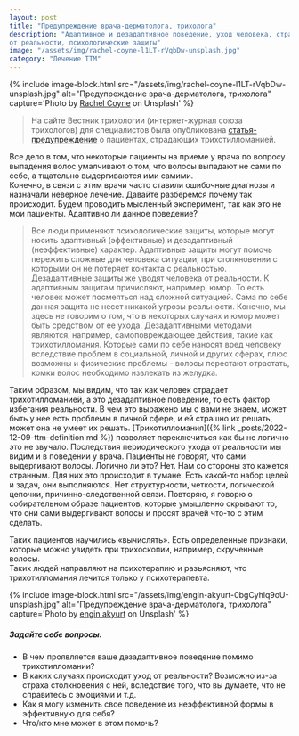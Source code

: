 ```yaml
---
layout: post
title: "Предупреждение врача-дерматолога, трихолога"
description: "Адаптивное и дезадаптивное поведение, уход человека, страдающего трихотилломанией, 
от реальности, психологические защиты"
image: "/assets/img/rachel-coyne-l1LT-rVqbDw-unsplash.jpg"
category: "Лечение ТТМ"
---
```


{% include image-block.html
src="/assets/img/rachel-coyne-l1LT-rVqbDw-unsplash.jpg"
alt="Предупреждение врача-дерматолога, трихолога"
capture='Photo by <a href="https://unsplash.com/@rachelcoyne" rel="nofollow">Rachel Coyne</a> on Unsplash'
%}

>На сайте Вестник трихологии (интернет-журнал союза трихологов) для специалистов была опубликована 
<a href="http://www.trichology.pro/articles/vracham-spetsialistam/trikhotillomaniya-u-vzroslogo-patsienta-klinicheskiy-sluchay.php" rel="nofollow">статья-предупреждение</a> 
о пациентах, страдающих трихотилломанией.  

Все дело в том, что некоторые пациенты на приеме у врача по вопросу выпадения волос умалчивают о том, что волосы выпадают 
не сами по себе, а тщательно выдергиваются ими самими.  
Конечно, в связи с этим врачи часто ставили ошибочные диагнозы и назначали неверное лечение.
Давайте разберемся почему так происходит.
Будем проводить мысленный эксперимент, так как это не мои пациенты.
Адаптивно ли данное поведение?  

>Все люди применяют психологические защиты, которые могут носить адаптивный (эффективные) и дезадаптивный 
(неэффективные) характер.
Адаптивные защиты могут помочь пережить сложные для человека ситуации, при столкновении с которыми 
он не потеряет контакта с реальностью.  
Дезадаптивные защиты же уводят человека от реальности.
К адаптивным защитам причисляют, например, юмор. То есть человек может посмеяться над сложной ситуацией. 
Сама по себе данная защита не несет никакой угрозы реальности. Конечно, мы здесь не говорим о том, 
что в некоторых случаях и юмор может быть средством от ее ухода.
Дезадаптивными методами являются, например, самоповреждающее действия, такие как трихотилломания. Которые сами 
по себе наносят вред человеку вследствие проблем в социальной, личной и других сферах, плюс возможны и физические 
проблемы - волосы перестают отрастать, комки волос необходимо извлекать из желудка.

Таким образом, мы видим, что так как человек страдает трихотилломанией, а это дезадаптивное поведение, 
то есть фактор избегания реальности.
В чем это выражено мы с вами не знаем, может быть у нее есть проблемы в личной сфере, и ей страшно их решать, 
может она не умеет их решать. [Трихотилломания]({% link _posts/2022-12-09-ttm-definition.md  %}) позволяет переключиться как бы не логично это не звучало.
Последствия периодического ухода от реальности мы видим и в поведении у врача. Пациенты не говорят, что сами выдергивают волосы.
Логично ли это? Нет. Нам со стороны это кажется странным. Для них это происходит в тумане. Есть какой-то 
набор целей и задач, они выполняются. Нет структурности, четкости, логической цепочки, причинно-следственной связи.
Повторяю, я говорю о собирательном образе пациентов, которые умышленно скрывают то, что они сами выдергивают 
волосы и просят врачей что-то с этим сделать.

Таких пациентов научились «вычислять». Есть определенные признаки, которые можно увидеть при трихоскопии, 
например, скрученные волосы.  
Таких людей направляют на психотерапию и разъясняют, что трихотилломания лечится только у психотерапевта.

{% include image-block.html
src="/assets/img/engin-akyurt-0bgCyhlq9oU-unsplash.jpg"
alt="Предупреждение врача-дерматолога, трихолога"
capture='Photo by <a href="https://unsplash.com/@enginakyurt" rel="nofollow">engin akyurt</a> on Unsplash'
%}


<div class="card mb-4 mt-3">
  <div class="card-header">
    <h5 class="mb-0">Задайте себе вопросы:</h5>
  </div>
  <div class="card-body">
    <ul class="mb-1">
        <li>
            В чем проявляется ваше дезадаптивное поведение помимо трихотилломании?
        </li>
        <li>
            В каких случаях происходит уход от реальности? Возможно из-за страха столкновения с ней, вследствие того, 
              что вы думаете, что не справитесь с эмоциями и т.д.
        </li>
        <li>
            Как я могу изменить свое поведение из неэффективной формы в эффективную для себя?
        </li>
        <li>
            Что/кто мне может в этом помочь?
        </li>
    </ul>
  </div>
</div>